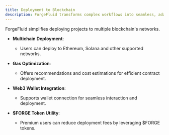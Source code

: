 ```yaml
---
title: Deployment to Blockchain
description: ForgeFluid transforms complex workflows into seamless, adaptive processes using advanced AI technologies, enabling efficient computational task management across diverse environments.
---
```


ForgeFluid simplifies deploying projects to multiple blockchain's networks.

- **Multichain Deployment**:

  - Users can deploy to Ethereum, Solana and other supported networks.

- **Gas Optimization**:

  - Offers recommendations and cost estimations for efficient contract deployment.

- **Web3 Wallet Integration**:

  - Supports wallet connection for seamless interaction and deployment.

- **$FORGE Token Utility**:

  - Premium users can reduce deployment fees by leveraging $FORGE tokens.
